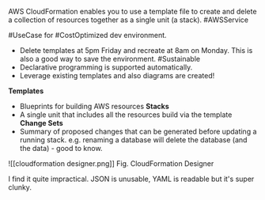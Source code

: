 AWS CloudFormation enables you to use a template file to create and delete a collection of resources together as a single unit (a stack). #AWSService 

#UseCase for #CostOptimized dev environment.
- Delete templates at 5pm Friday and recreate at 8am on Monday. This is also a good way to save the environment. #Sustainable 
- Declarative programming is supported automatically.
- Leverage existing templates and also diagrams are created!

**Templates**
- Blueprints for building AWS resources
**Stacks**
- A single unit that includes all the resources build via the template
**Change Sets**
- Summary of proposed changes that can be generated before updating a running stack. e.g. renaming a database will delete the database (and the data) - good to know.

![[cloudformation designer.png]]
Fig. CloudFormation Designer

I find it quite impractical. JSON is unusable, YAML is readable but it's super clunky.